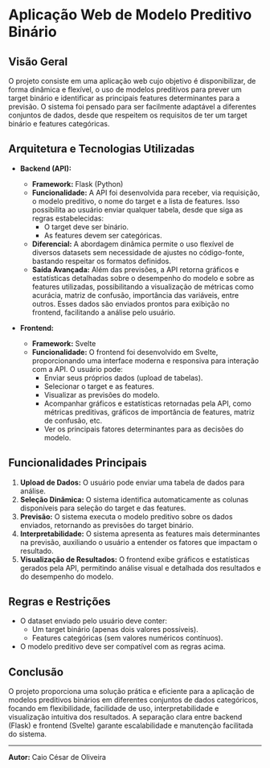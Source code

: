# Aplicação Web de Modelo Preditivo Binário

## Visão Geral

O projeto consiste em uma aplicação web cujo objetivo é disponibilizar, de forma dinâmica e flexível, o uso de modelos preditivos para prever um target binário e identificar as principais features determinantes para a previsão. O sistema foi pensado para ser facilmente adaptável a diferentes conjuntos de dados, desde que respeitem os requisitos de ter um target binário e features categóricas.

## Arquitetura e Tecnologias Utilizadas

- **Backend (API):**
  - **Framework:** Flask (Python)
  - **Funcionalidade:** A API foi desenvolvida para receber, via requisição, o modelo preditivo, o nome do target e a lista de features. Isso possibilita ao usuário enviar qualquer tabela, desde que siga as regras estabelecidas:
    - O target deve ser binário.
    - As features devem ser categóricas.
  - **Diferencial:** A abordagem dinâmica permite o uso flexível de diversos datasets sem necessidade de ajustes no código-fonte, bastando respeitar os formatos definidos.
  - **Saída Avançada:** Além das previsões, a API retorna gráficos e estatísticas detalhadas sobre o desempenho do modelo e sobre as features utilizadas, possibilitando a visualização de métricas como acurácia, matriz de confusão, importância das variáveis, entre outros. Esses dados são enviados prontos para exibição no frontend, facilitando a análise pelo usuário.

- **Frontend:**
  - **Framework:** Svelte
  - **Funcionalidade:** O frontend foi desenvolvido em Svelte, proporcionando uma interface moderna e responsiva para interação com a API. O usuário pode:
    - Enviar seus próprios dados (upload de tabelas).
    - Selecionar o target e as features.
    - Visualizar as previsões do modelo.
    - Acompanhar gráficos e estatísticas retornadas pela API, como métricas preditivas, gráficos de importância de features, matriz de confusão, etc.
    - Ver os principais fatores determinantes para as decisões do modelo.

## Funcionalidades Principais

1. **Upload de Dados:** O usuário pode enviar uma tabela de dados para análise.
2. **Seleção Dinâmica:** O sistema identifica automaticamente as colunas disponíveis para seleção do target e das features.
3. **Previsão:** O sistema executa o modelo preditivo sobre os dados enviados, retornando as previsões do target binário.
4. **Interpretabilidade:** O sistema apresenta as features mais determinantes na previsão, auxiliando o usuário a entender os fatores que impactam o resultado.
5. **Visualização de Resultados:** O frontend exibe gráficos e estatísticas gerados pela API, permitindo análise visual e detalhada dos resultados e do desempenho do modelo.

## Regras e Restrições

- O dataset enviado pelo usuário deve conter:
  - Um target binário (apenas dois valores possíveis).
  - Features categóricas (sem valores numéricos contínuos).
- O modelo preditivo deve ser compatível com as regras acima.

## Conclusão

O projeto proporciona uma solução prática e eficiente para a aplicação de modelos preditivos binários em diferentes conjuntos de dados categóricos, focando em flexibilidade, facilidade de uso, interpretabilidade e visualização intuitiva dos resultados. A separação clara entre backend (Flask) e frontend (Svelte) garante escalabilidade e manutenção facilitada do sistema.

---

**Autor:** Caio César de Oliveira  
